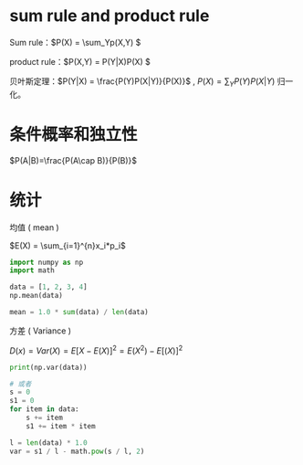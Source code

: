 



# sum rule and product rule

Sum rule：$P(X) = \sum_Yp(X,Y) $

product rule：$P(X,Y) = P(Y|X)P(X) $

贝叶斯定理：$P(Y|X) = \frac{P(Y)P(X|Y)}{P(X)}$    ,  $P(X) = \sum_Y{P(Y)P(X|Y)}$ 归一化。



# 条件概率和独立性

$P(A|B)=\frac{P(A\cap B)}{P(B)}$







# 统计



均值 ( mean )

$E(X) = \sum_{i=1}^{n}x_i*p_i$

```python
import numpy as np
import math

data = [1, 2, 3, 4]
np.mean(data)

mean = 1.0 * sum(data) / len(data)
```

方差 ( Variance )

$D(x) = Var(X) =E[X-E(X)]^2=E(X^2)-E[(X)]^2$

```python
print(np.var(data))

# 或者
s = 0
s1 = 0
for item in data:
    s += item
    s1 += item * item

l = len(data) * 1.0
var = s1 / l - math.pow(s / l, 2)
```


